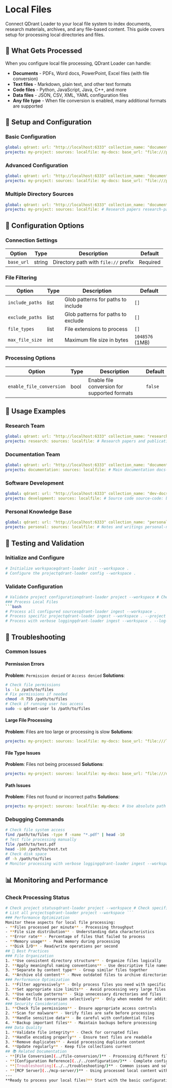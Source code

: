 # Local Files
Connect QDrant Loader to your local file system to index documents, research materials, archives, and any file-based content. This guide covers setup for processing local directories and files.
## 🎯 What Gets Processed
When you configure local file processing, QDrant Loader can handle:
- **Documents** - PDFs, Word docs, PowerPoint, Excel files (with file conversion)
- **Text files** - Markdown, plain text, and other text formats
- **Code files** - Python, JavaScript, Java, C++, and more
- **Data files** - JSON, CSV, XML, YAML configuration files
- **Any file type** - When file conversion is enabled, many additional formats are supported
## 🔧 Setup and Configuration
### Basic Configuration
```yaml
global: qdrant: url: "http://localhost:6333" collection_name: "documents" openai: api_key: "${OPENAI_API_KEY}"
projects: my-project: sources: localfile: my-docs: base_url: "file:///path/to/documents" include_paths: - "**" exclude_paths: - ".*" - "~*" - "*.tmp" file_types: - "*.pdf" - "*.docx" - "*.md" - "*.txt" max_file_size: 52428800 # 50MB
```
### Advanced Configuration
```yaml
global: qdrant: url: "http://localhost:6333" collection_name: "documents" openai: api_key: "${OPENAI_API_KEY}"
projects: my-project: sources: localfile: my-docs: base_url: "file:///path/to/documents" # File filtering include_paths: - "**" # Include all files recursively exclude_paths: - ".*" # Hidden files - "~*" # Temporary files - "*.tmp" # Temporary files - "node_modules/**" # Dependencies - "__pycache__/**" # Python cache - "build/**" # Build artifacts - "dist/**" # Distribution files # File types to process file_types: - "*.pdf" - "*.docx" - "*.doc" - "*.pptx" - "*.ppt" - "*.xlsx" - "*.xls" - "*.md" - "*.txt" - "*.py" - "*.js" - "*.json" - "*.yaml" - "*.yml" # Size limits max_file_size: 52428800 # 50MB # File conversion (requires global file_conversion config) enable_file_conversion: true
```
### Multiple Directory Sources
```yaml
global: qdrant: url: "http://localhost:6333" collection_name: "documents" openai: api_key: "${OPENAI_API_KEY}"
projects: my-project: sources: localfile: # Research papers research-papers: base_url: "file:///home/user/research/papers" file_types: - "*.pdf" - "*.tex" max_file_size: 104857600 # 100MB # Project documentation project-docs: base_url: "file:///home/user/projects/docs" file_types: - "*.md" - "*.rst" exclude_paths: - "build/**" - "_build/**" # Source code source-code: base_url: "file:///home/user/code" file_types: - "*.py" - "*.js" - "*.java" - "*.cpp" - "*.h" exclude_paths: - "node_modules/**" - "__pycache__/**" - ".git/**" - "build/**" - "dist/**"
```
## 🎯 Configuration Options
### Connection Settings
| Option | Type | Description | Default |
|--------|------|-------------|---------|
| `base_url` | string | Directory path with `file://` prefix | Required |
### File Filtering
| Option | Type | Description | Default |
|--------|------|-------------|---------|
| `include_paths` | list | Glob patterns for paths to include | `[]` |
| `exclude_paths` | list | Glob patterns for paths to exclude | `[]` |
| `file_types` | list | File extensions to process | `[]` |
| `max_file_size` | int | Maximum file size in bytes | `1048576` (1MB) |
### Processing Options
| Option | Type | Description | Default |
|--------|------|-------------|---------|
| `enable_file_conversion` | bool | Enable file conversion for supported formats | `false` |
## 🚀 Usage Examples
### Research Team
```yaml
global: qdrant: url: "http://localhost:6333" collection_name: "research-docs" openai: api_key: "${OPENAI_API_KEY}"
projects: research: sources: localfile: # Research papers and publications research-papers: base_url: "file:///research/papers" file_types: - "*.pdf" - "*.tex" - "*.bib" - "*.md" max_file_size: 104857600 # 100MB for large papers enable_file_conversion: true # Datasets and data files research-data: base_url: "file:///research/datasets" file_types: - "*.csv" - "*.json" - "*.xml" - "*.xlsx" exclude_paths: - "raw/**" # Skip raw data - "temp/**" # Skip temporary files
```
### Documentation Team
```yaml
global: qdrant: url: "http://localhost:6333" collection_name: "documentation" openai: api_key: "${OPENAI_API_KEY}"
projects: documentation: sources: localfile: # Main documentation docs-content: base_url: "file:///docs/content" file_types: - "*.md" - "*.rst" - "*.txt" - "*.adoc" # Legacy documents legacy-docs: base_url: "file:///docs/legacy" file_types: - "*.doc" - "*.docx" - "*.pdf" - "*.ppt" - "*.pptx" enable_file_conversion: true max_file_size: 20971520 # 20MB
```
### Software Development
```yaml
global: qdrant: url: "http://localhost:6333" collection_name: "dev-docs" openai: api_key: "${OPENAI_API_KEY}"
projects: development: sources: localfile: # Source code source-code: base_url: "file:///projects/src" file_types: - "*.py" - "*.js" - "*.ts" - "*.java" - "*.cpp" - "*.h" - "*.md" - "*.rst" exclude_paths: - "node_modules/**" - "__pycache__/**" - "build/**" - "dist/**" - ".git/**" # Configuration files config-files: base_url: "file:///projects/config" file_types: - "*.yaml" - "*.yml" - "*.json" - "*.toml" - "*.ini" - "*.conf"
```
### Personal Knowledge Base
```yaml
global: qdrant: url: "http://localhost:6333" collection_name: "personal-knowledge" openai: api_key: "${OPENAI_API_KEY}"
projects: personal: sources: localfile: # Notes and writings personal-notes: base_url: "file:///personal/notes" file_types: - "*.md" - "*.txt" - "*.org" # Books and references personal-library: base_url: "file:///personal/library" file_types: - "*.pdf" - "*.epub" max_file_size: 209715200 # 200MB for large books enable_file_conversion: true
```
## 🧪 Testing and Validation
### Initialize and Configure
```bash
# Initialize workspaceqdrant-loader init --workspace .
# Configure the projectqdrant-loader config --workspace .
```
### Validate Configuration
```bash
# Validate project configurationqdrant-loader project --workspace # Check project statusqdrant-loader project --workspace # List all projectsqdrant-loader project --workspace ```
### Process Local Files
```bash
# Process all configured sourcesqdrant-loader ingest --workspace .
# Process specific projectqdrant-loader ingest --workspace . --project my-project
# Process with verbose loggingqdrant-loader ingest --workspace . --log-level debug
```
## 🔧 Troubleshooting
### Common Issues
#### Permission Errors
**Problem**: `Permission denied` or `Access denied`
**Solutions**:
```bash
# Check file permissions
ls -la /path/to/files
# Fix permissions if needed
chmod -R 755 /path/to/files
# Check if running user has access
sudo -u qdrant-user ls /path/to/files
```
#### Large File Processing
**Problem**: Files are too large or processing is slow
**Solutions**:
```yaml
projects: my-project: sources: localfile: my-docs: base_url: "file:///large_files" # Increase size limits max_file_size: 209715200 # 200MB # Skip very large files exclude_paths: - "*.iso" - "*.dmg" - "*.vm*"
```
#### File Type Issues
**Problem**: Files not being processed
**Solutions**:
```yaml
projects: my-project: sources: localfile: my-docs: base_url: "file:///documents" # Ensure file types are specified file_types: - "*.pdf" - "*.docx" - "*.txt" - "*.md" # Enable file conversion for additional formats enable_file_conversion: true
```
#### Path Issues
**Problem**: Files not found or incorrect paths
**Solutions**:
```yaml
projects: my-project: sources: localfile: my-docs: # Use absolute path with file:// prefix base_url: "file:///absolute/path/to/documents" # Include all files recursively include_paths: - "**" # Check exclude patterns exclude_paths: - ".*" # Hidden files - "~*" # Temporary files
```
### Debugging Commands
```bash
# Check file system access
find /path/to/files -type f -name "*.pdf" | head -10
# Test file processing manually
file /path/to/test.pdf
head -100 /path/to/test.txt
# Check disk space
df -h /path/to/files
# Monitor processing with verbose loggingqdrant-loader ingest --workspace . --log-level debug
```
## 📊 Monitoring and Performance
### Check Processing Status
```bash
# Check project statusqdrant-loader project --workspace # Check specific projectqdrant-loader project --workspace --project-id my-project
# List all projectsqdrant-loader project --workspace ```
### Performance Optimization
Monitor these aspects for local file processing:
- **Files processed per minute** - Processing throughput
- **File size distribution** - Understanding data characteristics
- **Error rate** - Percentage of files that failed to process
- **Memory usage** - Peak memory during processing
- **Disk I/O** - Read/write operations per second
## 🔄 Best Practices
### File Organization
1. **Use consistent directory structure** - Organize files logically
2. **Apply meaningful naming conventions** - Use descriptive file names
3. **Separate by content type** - Group similar files together
4. **Archive old content** - Move outdated files to archive directories
### Performance Optimization
1. **Filter aggressively** - Only process files you need with specific file_types
2. **Set appropriate size limits** - Avoid processing very large files
3. **Use exclude patterns** - Skip unnecessary directories and files
4. **Enable file conversion selectively** - Only when needed for additional formats
### Security Considerations
1. **Check file permissions** - Ensure appropriate access controls
2. **Scan for malware** - Verify files are safe before processing
3. **Handle sensitive data** - Be careful with confidential files
4. **Backup important files** - Maintain backups before processing
### Data Quality
1. **Validate file integrity** - Check for corrupted files
2. **Handle encoding properly** - Ensure text files are readable
3. **Remove duplicates** - Avoid processing duplicate content
4. **Update regularly** - Keep file collections current
## 📚 Related Documentation
- **[File Conversion](../file-conversion/)** - Processing different file formats
- **[Configuration Reference](../../configuration/)** - Complete configuration options
- **[Troubleshooting](../../troubleshooting/)** - Common issues and solutions
- **[MCP Server](../mcp-server/)** - Using processed local content with AI tools
---
**Ready to process your local files?** Start with the basic configuration above and customize based on your file types and directory structure.
